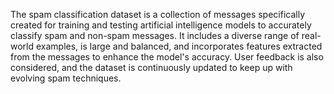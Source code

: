 The spam classification dataset is a collection of messages specifically created for training and testing artificial intelligence models to accurately classify spam and non-spam messages. It includes a diverse range of real-world examples, is large and balanced, and incorporates features extracted from the messages to enhance the model's accuracy. User feedback is also considered, and the dataset is continuously updated to keep up with evolving spam techniques.
